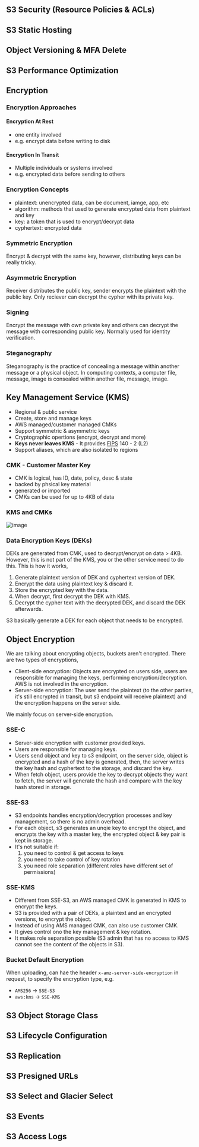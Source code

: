 ## S3 Security (Resource Policies & ACLs)
## S3 Static Hosting
## Object Versioning & MFA Delete
## S3 Performance Optimization
## Encryption
### Encryption Approaches

#### Encryption At Rest
 - one entity involved
 - e.g. encrypt data before writing to disk

#### Encryption In Transit
 - Multiple individuals or systems involved
 - e.g. encrypted data before sending to others

### Encryption Concepts
- plaintext: unencrypted data, can be document, iamge, app, etc
- algorithm: methods that used to generate encrypted data from plaintext and key
- key: a token that is used to encrypt/decrypt data
- cyphertext: encrypted data

### Symmetric Encryption
Encrypt & decrypt with the same key, however, distributing keys can be really tricky.

### Asymmetric Encryption
Receiver distributes the public key, sender encrypts the plaintext with the public key. Only reciever can decrypt the cypher with its private key.

### Signing
Encrypt the message with own private key and others can decrypt the message with corresponding public key. Normally used for identity verification.

### Steganography
Steganography is the practice of concealing a message within another message or a physical object. In computing contexts, a computer file, message, image is consealed within another file, message, image.

## Key Management Service (KMS)
 - Regional & public service
 - Create, store and manage keys
 - AWS managed/customer managed CMKs
 - Support symmetric & asymmetric keys
 - Cryptographic opertions (encrypt, decrypt and more)
 - **Keys never leaves KMS** - It provides [FIPS](https://en.wikipedia.org/wiki/Federal_Information_Processing_Standards) 140 - 2 (L2)
 - Support aliases, which are also isolated to regions

### CMK - Customer Master Key
 - CMK is logical, has ID, date, policy, desc & state
 - backed by phsical key material
 - generated or imported
 - CMKs can be used for up to 4KB of data

### KMS and CMKs
![image](https://i.ibb.co/kmQy30w/IMG-0545.jpg)

### Data Encryption Keys (DEKs)
DEKs are generated from CMK, used to decrypt/encrypt on data > 4KB. However, this is not part of the KMS, you or the other service need to do this. This is how it works,

1. Generate plaintext version of DEK and cyphertext version of DEK.
2. Encrypt the data using plaintext key & discard it.
3. Store the encrypted key with the data.
4. When decrypt, first decrypt the DEK with KMS.
5. Decrypt the cypher text with the decrypted DEK, and discard the DEK afterwards.

S3 basically generate a DEK for each object that needs to be encrypted.

## Object Encryption

We are talking about encrypting objects, buckets aren't encrypted. There are two types of encryptions,

 - Client-side encryption: Objects are encrypted on users side, users are responsible for managing the keys, performing encryption/decryption. AWS is not involved in the encryption.
 - Server-side encryption: The user send the plaintext (to the other parties, it's still encrypted in transit, but s3 endpoint will receive plaintext) and the encryption happens on the server side.

We mainly focus on server-side encryption.

### SSE-C

 - Server-side encryption with customer provided keys.
 - Users are responsible for managing keys.
 - Users send object and key to s3 endpoint, on the server side, object is encrypted and a hash of the key is generated, then, the server writes the key hash and cyphertext to the storage, and discard the key.
 - When fetch object, users provide the key to decrypt objects they want to fetch, the server will generate the hash and compare with the key hash stored in storage.

### SSE-S3

 - S3 endpoints handles encryption/decryption processes and key management, so there is no admin overhead.
 - For each object, s3 generates an unqie key to encrypt the object, and encrypts the key with a master key, the encrypted object & key pair is kept in storage.
 - It's not suitable if: 
    1. you need to control & get access to keys 
    2. you need to take control of key rotation 
    3. you need role separation (different roles have different set of permissions)

### SSE-KMS

 - Different from SSE-S3, an AWS managed CMK is generated in KMS to encrypt the keys.
 - S3 is provided with a pair of DEKs, a plaintext and an encrypted versions, to encrypt the object.
 - Instead of using AMS managed CMK, can also use customer CMK.
 - It gives control ono the key management & key rotation.
 - It makes role separation possible (S3 admin that has no access to KMS cannot see the content of the objects in S3).

### Bucket Default Encryption

When uploading, can hae the header `x-amz-server-side-encryption` in request, to specify the encryption type, e.g.

 - `AMS256` -> `SSE-S3`
 - `aws:kms` -> `SSE-KMS`

## S3 Object Storage Class
## S3 Lifecycle Configuration
## S3 Replication
## S3 Presigned URLs
## S3 Select and Glacier Select
## S3 Events
## S3 Access Logs